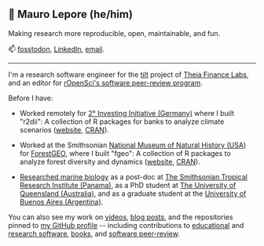 ## 👋 Mauro Lepore (he/him)

Making research more reproducible, open, maintainable, and fun.

📫 [fosstodon](https://fosstodon.org/@maurolepore), [LinkedIn](https://www.linkedin.com/in/mauro-lepore/), [email](maurolepore@gmail.com).

----

I'm a research software engineer for the [tilt](https://www.tiltsmes.org/)
project of [Theia Finance Labs](https://theiafinance.org), and an editor for [rOpenSci's software
peer-review program](https://ropensci.org/software-review/).

Before I have:

* Worked remotely for [2° Investing Initiative
(Germany)](https://2degrees-investing.org/) where I built "r2dii": A collection
of R packages for banks to analyze climate scenarios
([website](https://pacta.rmi.org/pacta-for-banks-2020/),
[CRAN](https://cran.r-project.org/web/packages/available_packages_by_name.html#available-packages-R)).

* Worked at the Smithsonian [National Museum of Natural History
(USA)](https://naturalhistory.si.edu/) for
[ForestGEO](https://www.forestgeo.si.edu/), where I built "fgeo": A collection
of R packages to analyze forest diversity and dynamics
([website](https://forestgeo.github.io/fgeo/),
[CRAN](https://cran.r-project.org/web/packages/fgeo/index.html)).

* [Researched marine biology](https://www.researchgate.net/profile/Mauro-Lepore)
as a post-doc at [The Smithsonian Tropical Research Institute
(Panama)](https://stri.si.edu/es), as a PhD student at [The University of
Queensland (Australia)](https://www.uq.edu.au/), and as a graduate student at
the [University of Buenos Aires (Argentina)](https://www.uba.ar/).

You can also see my work on
[videos](https://www.youtube.com/playlist?list=PLvgdJdJDL-APbB315sB3Lv_2VP2g0ioFO),
[blog posts](https://2degreesinvesting.github.io), and the repositories pinned
to [my GitHub profile](https://github.com/maurolepore) -- including
contributions to [educational](https://cienciadedatos.github.io/datos/) and
[research software](https://docs.ropensci.org/allodb/),
[books](https://devguide.ropensci.org/), and [software
peer-review](https://github.com/ropensci/software-review).
